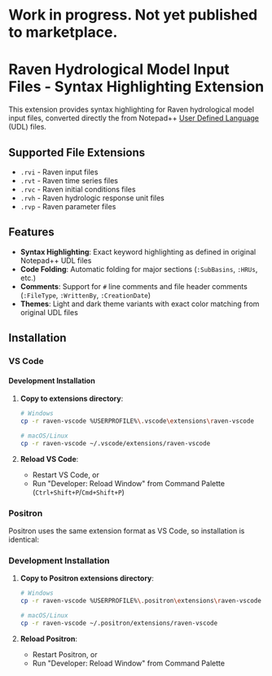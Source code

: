 # Work in progress. Not yet published to marketplace.

# Raven Hydrological Model Input Files - Syntax Highlighting Extension

This extension provides syntax highlighting for Raven hydrological model input files, converted directly the from Notepad++ [User Defined Language](https://raven.uwaterloo.ca/files/RavenInputFilesUDL.xml) (UDL) files. 

## Supported File Extensions

- `.rvi` - Raven input files
- `.rvt` - Raven time series files  
- `.rvc` - Raven initial conditions files
- `.rvh` - Raven hydrologic response unit files
- `.rvp` - Raven parameter files

## Features

- **Syntax Highlighting**: Exact keyword highlighting as defined in original Notepad++ UDL files
- **Code Folding**: Automatic folding for major sections (`:SubBasins`, `:HRUs`, etc.)
- **Comments**: Support for `#` line comments and file header comments (`:FileType`, `:WrittenBy`, `:CreationDate`)
- **Themes**: Light and dark theme variants with exact color matching from original UDL files

## Installation

### VS Code

#### Development Installation

1. **Copy to extensions directory**:
   ```bash
   # Windows
   cp -r raven-vscode %USERPROFILE%\.vscode\extensions\raven-vscode
   
   # macOS/Linux
   cp -r raven-vscode ~/.vscode/extensions/raven-vscode
   ```

2. **Reload VS Code**:
   - Restart VS Code, or
   - Run "Developer: Reload Window" from Command Palette (`Ctrl+Shift+P`/`Cmd+Shift+P`)

### Positron

Positron uses the same extension format as VS Code, so installation is identical:

### Development Installation

1. **Copy to Positron extensions directory**:
   ```bash
   # Windows
   cp -r raven-vscode %USERPROFILE%\.positron\extensions\raven-vscode
   
   # macOS/Linux  
   cp -r raven-vscode ~/.positron/extensions/raven-vscode
   ```

2. **Reload Positron**:
   - Restart Positron, or
   - Run "Developer: Reload Window" from Command Palette

